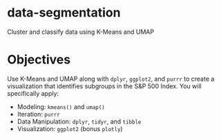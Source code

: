 # data-segmentation
Cluster and classify data using K-Means and UMAP

# Objectives

Use K-Means and UMAP along with `dplyr`, `ggplot2`, and `purrr` to create a visualization that identifies subgroups in the S&P 500 Index. You will specifically apply:

- Modeling: `kmeans()` and `umap()`
- Iteration: `purrr`
- Data Manipulation: `dplyr`, `tidyr`, and `tibble`
- Visualization: `ggplot2` (bonus `plotly`)
